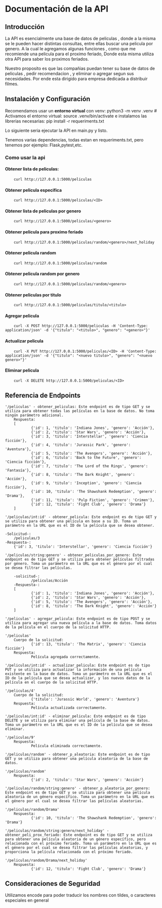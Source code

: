 # Documentación de la API

## Introducción
La API es esencialmente una base de datos de peliculas , donde a la misma se le pueden hacer distintas consultas, entre ellas buscar una pelicula por genero. A la cual le agregamos algunas funciones , como que me recomiende una pelicula para el proximo feriado, Donde esta misma utiliza otra API para saber los proximos feriados.

Nuestro proposito es que las compañias puedan tener su base de datos de peliculas , pedir recomendacion , y eliminar o agregar segun sus necesidades. Por ende esta dirigido para empresa dedicada a distribuir filmes.

## Instalación y Configuración
Recomendamos usar un **entorno virtual** con venv:
        python3 -m venv .venv #
Activamos el entorno virtual:
        source .venv/bin/activate
e instalamos las librerias necesarias:
        pip install -r requeriments.txt

Lo siguiente seria ejecutar la API en main.py y listo.

Tenemos varias dependencias, todas estan en requeriments.txt, pero tenemos por ejemplo:
Flask,pytest,etc.

### Como usar la api

####  Obtener lista de peliculas:
        curl http://127.0.0.1:5000/peliculas

#### Obtener pelicula especifica
        curl http://127.0.0.1:5000/peliculas/<ID>

#### Obtener lista de peliculas por genero
        curl http://127.0.0.1:5000/peliculas/<genero>
        
#### Obtener pelicula para proximo feriado
        curl http://127.0.0.1:5000/peliculas/random/<genero>/next_holiday

#### Obtener pelicula random
        curl http://127.0.0.1:5000/peliculas/random

#### Obtener pelicula random por genero
        curl http://127.0.0.1:5000/peliculas/random/<genero>

#### Obtener peliculas por titulo
        curl http://127.0.0.1:5000/peliculas/titulo/<titulo>

#### Agregar pelicula
        curl -X POST http://127.0.0.1:5000/peliculas -H 'Content-Type: application/json' -d '{"titulo": "<titulo>", "genero": "<genero>"}'

#### Actualizar pelicula
        curl -X PUT http://127.0.0.1:5000/peliculas/<ID> -H 'Content-Type: application/json' -d '{"titulo": "<nuevo titulo>", "genero": "<nuevo genero>"}'

#### Eliminar pelicula
        curl -X DELETE http://127.0.0.1:5000/peliculas/<ID>

## Referencia de Endpoints

    '/peliculas' - obtener_peliculas: Este endpoint es de tipo GET y se utiliza para obtener todas las películas en la base de datos. No toma ningún parámetro adicional.
        Respuesta:
        [
                {'id': 1, 'titulo': 'Indiana Jones', 'genero': 'Acción'},
                {'id': 2, 'titulo': 'Star Wars', 'genero': 'Acción'},
                {'id': 3, 'titulo': 'Interstellar', 'genero': 'Ciencia ficción'},
                {'id': 4, 'titulo': 'Jurassic Park', 'genero': 'Aventura'},
                {'id': 5, 'titulo': 'The Avengers', 'genero': 'Acción'},
                {'id': 6, 'titulo': 'Back to the Future', 'genero': 'Ciencia ficción'},
                {'id': 7, 'titulo': 'The Lord of the Rings', 'genero': 'Fantasía'},
                {'id': 8, 'titulo': 'The Dark Knight', 'genero': 'Acción'},
                {'id': 9, 'titulo': 'Inception', 'genero': 'Ciencia ficción'},
                {'id': 10, 'titulo': 'The Shawshank Redemption', 'genero': 'Drama'},
                {'id': 11, 'titulo': 'Pulp Fiction', 'genero': 'Crimen'},
                {'id': 12, 'titulo': 'Fight Club', 'genero': 'Drama'}
        ]

    '/peliculas/int:id' - obtener_pelicula: Este endpoint es de tipo GET y se utiliza para obtener una película en base a su ID. Toma un parámetro en la URL que es el ID de la película que se desea obtener.

    -Solicitud-:
        /peliculas/3
    -Respuesta-:
        {'id': 3, 'titulo': 'Interstellar', 'genero': 'Ciencia ficción'}

    '/peliculas/string:genero' - obtener_peliculas_por_genero: Este endpoint es de tipo GET y se utiliza para obtener películas filtradas por género. Toma un parámetro en la URL que es el género por el cual se desea filtrar las películas.

        -solicitud-:
                /peliculas/Acción
        -Respuesta-:
        [
                {'id': 1, 'titulo': 'Indiana Jones', 'genero': 'Acción'},
                {'id': 2, 'titulo': 'Star Wars', 'genero': 'Acción'},
                {'id': 5, 'titulo': 'The Avengers', 'genero': 'Acción'},
                {'id': 8, 'titulo': 'The Dark Knight', 'genero': 'Acción'}
        ]

    '/peliculas' - agregar_pelicula: Este endpoint es de tipo POST y se utiliza para agregar una nueva película a la base de datos. Toma datos de la película en el cuerpo de la solicitud HTTP.

    '/peliculas'
        Cuerpo de la solicitud:
                {'id': 13, 'titulo': 'The Matrix', 'genero': 'Ciencia ficción'}
        Respuesta:
                Película agregada correctamente.

    '/peliculas/int:id' - actualizar_pelicula: Este endpoint es de tipo PUT y se utiliza para actualizar la información de una película existente en la base de datos. Toma un parámetro en la URL que es el ID de la película que se desea actualizar, y los nuevos datos de la película en el cuerpo de la solicitud HTTP.

    '/peliculas/4'
        Cuerpo de la solicitud:
                {'titulo': 'Jurassic World', 'genero': 'Aventura'}
        Respuesta:
                Película actualizada correctamente.

    '/peliculas/int:id' - eliminar_pelicula: Este endpoint es de tipo DELETE y se utiliza para eliminar una película de la base de datos. Toma un parámetro en la URL que es el ID de la película que se desea eliminar.

    '/peliculas/9'
        Respuesta:
                Película eliminada correctamente.

    '/peliculas/random' - obtener_p_aleatoria: Este endpoint es de tipo GET y se utiliza para obtener una película aleatoria de la base de datos.

    '/peliculas/random'
        Respuesta:
                {'id': 2, 'titulo': 'Star Wars', 'genero': 'Acción'}

    '/peliculas/random/string:genero' - obtener_p_aleatoria_por_genero: Este endpoint es de tipo GET y se utiliza para obtener una película aleatoria de un género específico. Toma un parámetro en la URL que es el género por el cual se desea filtrar las películas aleatorias.
    
    '/peliculas/random/Drama'
        Respuesta:
                {'id': 10, 'titulo': 'The Shawshank Redemption', 'genero': 'Drama'}

    '/peliculas/random/string:genero/next_holiday' - obtener_peli_prox_feriado: Este endpoint es de tipo GET y se utiliza para obtener una película aleatoria de un género específico, pero relacionada con el próximo feriado. Toma un parámetro en la URL que es el género por el cual se desea filtrar las películas aleatorias, y proporciona la película relacionada con el próximo feriado.

    '/peliculas/random/Drama/next_holiday'
        Respuesta:
                {'id': 12, 'titulo': 'Fight Club', 'genero': 'Drama'}

## Consideraciones de Seguridad
Utilizamos encode para poder traducir los nombres con tildes, o caracteres especiales en general
 